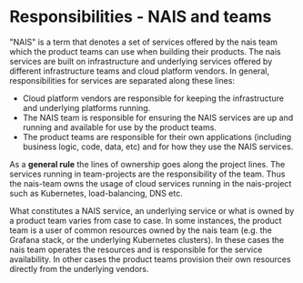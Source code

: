# Responsibilities - NAIS and teams

"NAIS" is a term that denotes a set of services offered by the nais team which the product teams can use when building their products.
The nais services are built on infrastructure and underlying services offered by different infrastructure teams and cloud platform vendors.
In general, responsibilities for services are separated along these lines:

* Cloud platform vendors are responsible for keeping the infrastructure and underlying platforms running.
* The NAIS team is responsible for ensuring the NAIS services are up and running and available for use by the product teams.
* The product teams are responsible for their own applications (including business logic, code, data, etc) and for how they use the NAIS services.

As a **general rule** the lines of ownership goes along the project lines. The services running in team-projects are the responsibility of the team. Thus the nais-team owns the usage of cloud services running in the nais-project such as Kubernetes, load-balancing, DNS etc. 

What constitutes a NAIS service, an underlying service or what is owned by a product team varies from case to case.
In some instances, the product team is a user of common resources owned by the nais team (e.g. the Grafana stack, or the underlying Kubernetes clusters).
In these cases the nais team operates the resources and is responsible for the service availability.
In other cases the product teams provision their own resources directly from the underlying vendors.
